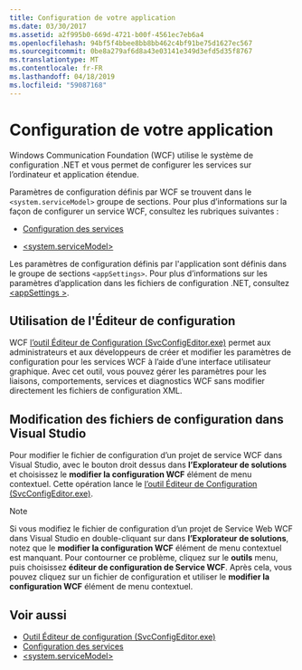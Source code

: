 ```yaml
---
title: Configuration de votre application
ms.date: 03/30/2017
ms.assetid: a2f995b0-669d-4721-b00f-4561ec7eb6a4
ms.openlocfilehash: 94bf5f4bbee8bb8bb462c4bf91be75d1627ec567
ms.sourcegitcommit: 0be8a279af6d8a43e03141e349d3efd5d35f8767
ms.translationtype: MT
ms.contentlocale: fr-FR
ms.lasthandoff: 04/18/2019
ms.locfileid: "59087168"
---
```

# <a name="configuring-your-application"></a>Configuration de votre application
Windows Communication Foundation (WCF) utilise le système de configuration .NET et vous permet de configurer les services sur l’ordinateur et application étendue.  
  
 Paramètres de configuration définis par WCF se trouvent dans le `<system.serviceModel>` groupe de sections. Pour plus d’informations sur la façon de configurer un service WCF, consultez les rubriques suivantes :  
  
-   [Configuration des services](../../../../docs/framework/wcf/configuring-services.md)  
  
-   [\<system.serviceModel>](../../../../docs/framework/configure-apps/file-schema/wcf/system-servicemodel.md)  
  
 Les paramètres de configuration définis par l'application sont définis dans le groupe de sections `<appSettings>`. Pour plus d’informations sur les paramètres d’application dans les fichiers de configuration .NET, consultez [ \<appSettings >](https://go.microsoft.com/fwlink/?LinkId=95159).  
  
## <a name="using-the-configuration-editor"></a>Utilisation de l'Éditeur de configuration  
 WCF [l’outil Éditeur de Configuration (SvcConfigEditor.exe)](../../../../docs/framework/wcf/configuration-editor-tool-svcconfigeditor-exe.md) permet aux administrateurs et aux développeurs de créer et modifier les paramètres de configuration pour les services WCF à l’aide d’une interface utilisateur graphique. Avec cet outil, vous pouvez gérer les paramètres pour les liaisons, comportements, services et diagnostics WCF sans modifier directement les fichiers de configuration XML.  
  
## <a name="editing-configuration-files-in-visual-studio"></a>Modification des fichiers de configuration dans Visual Studio  
 Pour modifier le fichier de configuration d’un projet de service WCF dans Visual Studio, avec le bouton droit dessus dans **l’Explorateur de solutions** et choisissez le **modifier la configuration WCF** élément de menu contextuel. Cette opération lance le [l’outil Éditeur de Configuration (SvcConfigEditor.exe)](../../../../docs/framework/wcf/configuration-editor-tool-svcconfigeditor-exe.md).  
  
> [!NOTE]
>  Si vous modifiez le fichier de configuration d’un projet de Service Web WCF dans Visual Studio en double-cliquant sur dans **l’Explorateur de solutions**, notez que le **modifier la configuration WCF** élément de menu contextuel est manquant. Pour contourner ce problème, cliquez sur le **outils** menu, puis choisissez **éditeur de configuration de Service WCF**. Après cela, vous pouvez cliquez sur un fichier de configuration et utiliser le **modifier la configuration WCF** élément de menu contextuel.  
  
## <a name="see-also"></a>Voir aussi

- [Outil Éditeur de configuration (SvcConfigEditor.exe)](../../../../docs/framework/wcf/configuration-editor-tool-svcconfigeditor-exe.md)
- [Configuration des services](../../../../docs/framework/wcf/configuring-services.md)
- [\<system.serviceModel>](../../../../docs/framework/configure-apps/file-schema/wcf/system-servicemodel.md)
